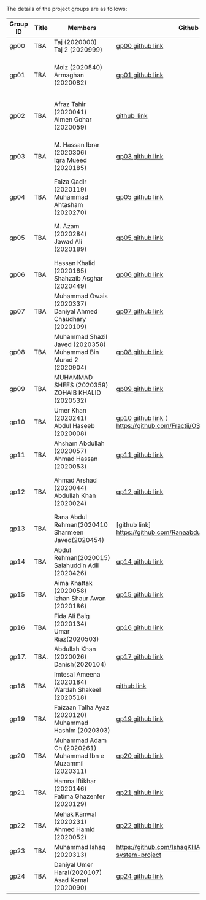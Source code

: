 
The details of the project groups are as follows:

| Group ID | Title | Members | Github link |	Milestone 1 |	Milestone 2 |	Milestone 3 |	Milestone 4 |
| ---      | ----------- | ----------- | ----------- | ----------- | ----------- | ----------- | ----------- |
| gp00     | TBA   | Taj (2020000)<br>Taj 2 (2020999) | [gp00 github link](https://github.com/tajkhan/xv6-riscv-os-fall22) | 0 | 0 | 0 | 0 |
| gp01     | TBA   | Moiz (2020540)<br>Armaghan (2020082) | [gp01 github link](https://github.com/MoizKhuzema/CS311-Project) | 0 | 0 | [pwd](./m3/pwd.txt) | [Detecting which pages have been accessed](https://pdos.csail.mit.edu/6.S081/2021/labs/pgtbl.html) |
| gp02     | TBA   | Afraz Tahir (2020041)<br>Aimen Gohar (2020059) | [github_link](https://github.com/afraztahir231/CS_311_Project) | 0 | 0 | [tree](./m3/tree.txt) | [Detecting which pages have been accessed](https://pdos.csail.mit.edu/6.S081/2021/labs/pgtbl.html) |
| gp03     | TBA   | M. Hassan Ibrar (2020306)<br>Iqra Mueed (2020185) | [gp03 github link](https://github.com/Hassanibrar632/OS_PROJECT) | 0 | 0 | [ps](./m3/ps.txt) | [Detecting which pages have been accessed](https://pdos.csail.mit.edu/6.S081/2021/labs/pgtbl.html) |
| gp04     | TBA   | Faiza Qadir (2020119)<br>Muhammad Ahtasham (2020270) | [gp05 github link](https://github.com/Muhammad-Ahtasham/Xv6-OS-PROJECT-) | 0 | 0 | [diff](./m3/diff.txt) | [Detecting which pages have been accessed](https://pdos.csail.mit.edu/6.S081/2021/labs/pgtbl.html) |
| gp05     | TBA   | M. Azam (2020284)<br>Jawad Ali (2020189) | [gp05 github link](https://github.com/AliJawad123/CS311_project) | 0 | 0 | [trace](https://pdos.csail.mit.edu/6.828/2022/labs/syscall.html) | [Detecting which pages have been accessed](https://pdos.csail.mit.edu/6.S081/2021/labs/pgtbl.html) |
| gp06     | TBA   | Hassan Khalid (2020165) <br> Shahzaib Asghar (2020449) | [gp06 github link](https://github.com/shahzaib-123/OS2022_xv6.git) | 0 | 0 | [find](https://pdos.csail.mit.edu/6.828/2022/labs/util.html) | [Implement copy-on write](https://pdos.csail.mit.edu/6.S081/2021/labs/cow.html) |
| gp07     | TBA   | Muhammad Owais (2020337)<br>Daniyal Ahmed Chaudhary (2020109) | [gp07 github link](https://github.com/MuhammadOwais02/OS_Project.git) | 0 | 0 | [csvcut](./m3/csvcut.txt) | [Implement copy-on write](https://pdos.csail.mit.edu/6.S081/2021/labs/cow.html) |
| gp08     | TBA   | Muhammad Shazil Javed (2020358)<br>Muhammad Bin Murad 2 (2020904) | [gp08 github link](https://github.com/sh2020358/OS-PROJECT-) | 0 | 0 | [wzip](https://github.com/remzi-arpacidusseau/ostep-projects/tree/master/initial-utilities#wzip-and-wunzip) | [Implement copy-on write](https://pdos.csail.mit.edu/6.S081/2021/labs/cow.html) |
| gp09     | TBA   | MUHAMMAD SHEES (2020359)<br>ZOHAIB KHALID (2020532) | [gp09 github link](https://github.com/Shees69x/OS-PROJECT) | 0 | 0 | [touch](./m3/touch.txt) | [Implement copy-on write](https://pdos.csail.mit.edu/6.S081/2021/labs/cow.html) |
| gp10     | TBA   | Umer Khan (2020241) <br> Abdul Haseeb (2020008) | [gp10 github link](https://github.com/Fractii/CS-311-Project.git) ( https://github.com/Fractii/OS_Project.git) | 0 | 0 | [sort](./m3/sort.txt) | [Implement copy-on write](https://pdos.csail.mit.edu/6.S081/2021/labs/cow.html) |
| gp11     | TBA   | Ahsham Abdullah (2020057)<br>Ahmad Hassan (2020053) | [gp11 github link](https://github.com/tajkhan/xv6-riscv-os-fall22) | 0 | 0 | [xargs](https://pdos.csail.mit.edu/6.828/2022/labs/util.html) | [Implement copy-on write](https://pdos.csail.mit.edu/6.S081/2021/labs/cow.html) |
| gp12     | TBA   | Ahmad Arshad (2020044)<br>Abdullah Khan (2020024) | [gp12 github link](https://github.com/ahmedar5had/OS_Fall22/tree/main/project) | 0 | 0 | [uniq](./m3/uniq.txt) | [Detecting which pages have been accessed](https://pdos.csail.mit.edu/6.S081/2021/labs/pgtbl.html) |
| gp13     | TBA   | Rana Abdul Rehman(2020410<br>Sharmeen Javed(2020454)| [github link] https://github.com/Ranaabdulrehman30/os_project.git | 0 | 0 | [wgrep](https://github.com/remzi-arpacidusseau/ostep-projects/tree/master/initial-utilities#wgrep) | [Buffer cache](https://pdos.csail.mit.edu/6.S081/2021/labs/lock.html) |
| gp14     | TBA   | Abdul Rehman(2020015)<br>Salahuddin Adil (2020426) | [gp14 github link](https://github.com/CodeWithAbd/015_426_OS) | 0 | 0 | [sleep](https://pdos.csail.mit.edu/6.828/2022/labs/util.html) | [Buffer cache](https://pdos.csail.mit.edu/6.S081/2021/labs/lock.html) |
| gp15     | TBA   | Aima Khattak (2020058)<br>Izhan Shaur Awan (2020186) | [gp15 github link](https://github.com/Midnight29x/OS_Project.git) | 0 | 0 | [pingpong](https://pdos.csail.mit.edu/6.828/2022/labs/util.html) | [Buffer cache](https://pdos.csail.mit.edu/6.S081/2021/labs/lock.html) |
| gp16     | TBA   | Fida Ali Baig (2020134)<br>Umar Riaz(2020503) | [gp16 github link](https://github.com/Fida2002/OS311) | 0 | 0 | [wunzip](https://github.com/remzi-arpacidusseau/ostep-projects/tree/master/initial-utilities#wzip-and-wunzip) | [Buffer cache](https://pdos.csail.mit.edu/6.S081/2021/labs/lock.html) |
| gp17.    | TBA.  | Abdullah Khan (2020026)<br>Danish(2020104) | [gp17 github link](https://github.com/abdullahkhn77/CS311_Project) | 0 | 0 | [nfiles](./m3/nfiles.txt) | [Buffer cache](https://pdos.csail.mit.edu/6.S081/2021/labs/lock.html) |
| gp18     | TBA   | Imtesal Ameena (2020184)<br>Wardah Shakeel (2020518) | [github link](https://github.com/Wardahhh/XV6-env.git) | 0 | 0 | [head](./m3/head.txt)<br>[freepages](./m3/freepages.txt) | [Buffer cache](https://pdos.csail.mit.edu/6.S081/2021/labs/lock.html) |
| gp19     | TBA   | Faizaan Talha Ayaz (2020120)<br>Muhammad Hashim (2020303) | [gp19 github link](https://github.com/Cy3ers/gp19_CS311Project.git) | 0 | 0 | [tail](./m3/tail.txt)<br>[readyprocs](./m3/readyprocs.txt) | [mmap](https://pdos.csail.mit.edu/6.S081/2021/labs/mmap.html) |
| gp20     | TBA   | Muhammad Adam Ch (2020261)<br>Muhammad Ibn e Muzammil (2020311) | [gp20 github link](https://github.com/Adam5626/xv6_Private) | 0 | 0 | [mv](./m3/mv.txt) | [mmap](https://pdos.csail.mit.edu/6.S081/2021/labs/mmap.html) |
| gp21     | TBA   | Hamna Iftikhar (2020146)<br>Fatima Ghazenfer (2020129) | [gp21 github link](https://github.com/hamnaiftikhar/OS_Project) | 0 | 0 | [ln](./m3/ln.txt) | [mmap](https://pdos.csail.mit.edu/6.S081/2021/labs/mmap.html) |
| gp22     | TBA   | Mehak Kanwal (2020231)<br>Ahmed Hamid (2020052) | [gp22 github link](https://github.com/MehakKanwal30/OS_Project.git) | 0 | 0 | [cp](./m3/cp.txt) | [mmap](https://pdos.csail.mit.edu/6.S081/2021/labs/mmap.html) |
| gp23     | TBA   | Muhammad Ishaq (2020313) | https://github.com/IshaqKHATTAK/operating-system-project | 0 | 0 | [trace](https://github.com/remzi-arpacidusseau/ostep-projects/tree/master/initial-xv6-tracer) | [mmap](https://pdos.csail.mit.edu/6.S081/2021/labs/mmap.html) |
| gp24     | TBA   | Daniyal Umer Haral(2020107)<br>Asad Kamal (2020090) | [gp24 github link](https://github.com/daniyalumer/OS-Project-) | 0 | 0 | [uptime](./m3/uptime.txt) | [mmap](https://pdos.csail.mit.edu/6.S081/2021/labs/mmap.html) |

